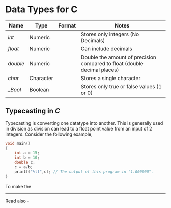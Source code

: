 # Data Types for C

| Name     | Type      | Format | Notes                                                                    |
| -------- | --------- | ------ | ------------------------------------------------------------------------ |
| *int*    | Numeric   |        | Stores only integers (No Decimals)                                       |
| *float*  | Numeric   |        | Can include decimals                                                     |
| *double* | Numeric   |        | Double the amount of precision compared to float (double decimal places) |
| *char*   | Character |        | Stores a single character                                                |
| *_Bool*  | Boolean   |        | Stores only true or false values (1 or 0)                                |

## Typecasting in *C*

Typecasting is converting one datatype into another. This is generally used in division as division can lead to a float point value from an input of 2 integers. Consider the following example,

```c
void main()
{	
	int a = 15;
	int b = 10;
	double c;
	c = a/b;
	printf("%lf",c); // The output of this program in "1.000000".
}
```

To make the 







---
Read also - 